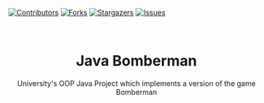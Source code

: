 <!--
*** Thanks for checking out the Best-README-Template. If you have a suggestion
*** that would make this better, please fork the JavaBomberman and create a pull request
*** or simply open an issue with the tag "enhancement".
*** Thanks again! Now go create something AMAZING! :D
***
***
***
*** To avoid retyping too much info. Do a search and replace for the following:
*** ignacioct, JavaBomberman_name, twitter_handle, email, project_title, project_description
-->



<!-- PROJECT SHIELDS -->
<!--
*** I'm using markdown "reference style" links for readability.
*** Reference links are enclosed in brackets [ ] instead of parentheses ( ).
*** See the bottom of this document for the declaration of the reference variables
*** for contributors-url, forks-url, etc. This is an optional, concise syntax you may use.
*** https://www.markdownguide.org/basic-syntax/#reference-style-links
-->
[![Contributors][contributors-shield]][contributors-url]
[![Forks][forks-shield]][forks-url]
[![Stargazers][stars-shield]][stars-url]
[![Issues][issues-shield]][issues-url]


<!-- PROJECT LOGO -->
<br />
<p align="center">
  <a href="https://github.com/ignacioct/JavaBomberman">
  </a>

  <h1 align="center">Java Bomberman </h1>

  <p align="center">
    University's OOP Java Project which implements a version of the game Bomberman
    <br />
  </p>
</p>



<!-- MARKDOWN LINKS & IMAGES -->
[contributors-shield]: https://img.shields.io/github/contributors/ignacioct/JavaBomberman.svg?style=for-the-badge
[contributors-url]: https://github.com/ignacioct/JavaBomberman/graphs/contributors
[forks-shield]: https://img.shields.io/github/forks/ignacioct/JavaBomberman.svg?style=for-the-badge
[forks-url]: https://github.com/ignacioct/JavaBomberman/network/members
[stars-shield]: https://img.shields.io/github/stars/ignacioct/JavaBomberman.svg?style=for-the-badge
[stars-url]: https://github.com/ignacioct/JavaBomberman/stargazers
[issues-shield]: https://img.shields.io/github/issues/ignacioct/JavaBomberman.svg?style=for-the-badge
[issues-url]: https://github.com/ignacioct/JavaBomberman/issues
[license-shield]: https://img.shields.io/github/license/ignacioct/JavaBomberman.svg?style=for-the-badge
[license-url]: https://github.com/ignacioct/JavaBomberman/blob/master/LICENSE.txt
[linkedin-shield]: https://img.shields.io/badge/-LinkedIn-black.svg?style=for-the-badge&logo=linkedin&colorB=555
[linkedin-url]: https://linkedin.com/in/ignacioct
